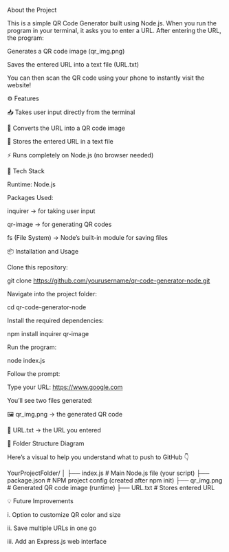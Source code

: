 About the Project

This is a simple QR Code Generator built using Node.js.
When you run the program in your terminal, it asks you to enter a URL.
After entering the URL, the program:

Generates a QR code image (qr_img.png)

Saves the entered URL into a text file (URL.txt)

You can then scan the QR code using your phone to instantly visit the website!

⚙️ Features

📥 Takes user input directly from the terminal

🧾 Converts the URL into a QR code image

💾 Stores the entered URL in a text file

⚡ Runs completely on Node.js (no browser needed)

🧰 Tech Stack

Runtime: Node.js

Packages Used:

inquirer
 → for taking user input

qr-image
 → for generating QR codes

fs (File System) → Node’s built-in module for saving files

📦 Installation and Usage

Clone this repository:

git clone https://github.com/yourusername/qr-code-generator-node.git


Navigate into the project folder:

cd qr-code-generator-node


Install the required dependencies:

npm install inquirer qr-image


Run the program:

node index.js


Follow the prompt:

Type your URL: https://www.google.com


You’ll see two files generated:

🖼️ qr_img.png → the generated QR code

📄 URL.txt → the URL you entered

📁 Folder Structure Diagram

Here’s a visual to help you understand what to push to GitHub 👇

YourProjectFolder/
│
├── index.js         # Main Node.js file (your script)
├── package.json     # NPM project config (created after npm init)
├── qr_img.png       # Generated QR code image (runtime)
├── URL.txt          # Stores entered URL

💡 Future Improvements

i. Option to customize QR color and size

ii. Save multiple URLs in one go

iii. Add an Express.js web interface
